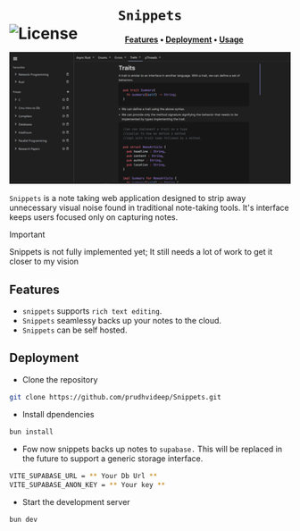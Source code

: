 <div align="center">

<h1>
<code>Snippets</code>
<br clear="all">
<a href="/LICENSE"><img src="https://img.shields.io/badge/license-MIT-blue" alt="License" align="left"></a>
</h1>

**[Features] • [Deployment] • [Usage]**

[Features]: #features
[Deployment]: #deployment
[Usage]: /docs/USAGE.md

<img alt="Snippets" src="/public/snippets.png" width=full>
<p></p>

</div>

`Snippets` is a note taking web application designed to strip away unnecessary visual noise found in traditional note-taking tools. It's interface keeps users focused only on capturing notes.

> [!IMPORTANT]
>
> Snippets is not fully implemented yet; It still needs a lot of work to get it closer to my vision

## Features
- <code>snippets</code> supports <code>rich text editing</code>.
- <code>Snippets</code> seamlessy backs up your notes to the cloud.
- <code>Snippets</code> can be self hosted.

## Deployment

- Clone the repository
```bash
git clone https://github.com/prudhvideep/Snippets.git
```

- Install dpendencies

```bash
bun install
```

- Fow now snippets backs up notes to `supabase.` This will be replaced in the future to support a generic storage interface.

```bash
VITE_SUPABASE_URL = ** Your Db Url **
VITE_SUPABASE_ANON_KEY = ** Your key **
```

- Start the development server

```bash
bun dev
```